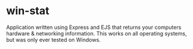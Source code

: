 # win-stat
Application written using Express and EJS that returns your computers hardware &amp; networking information. This works on all operating systems, but was only ever tested on Windows.
